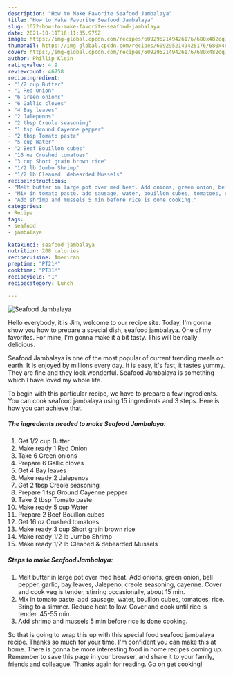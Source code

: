 ```yaml
---
description: "How to Make Favorite Seafood Jambalaya"
title: "How to Make Favorite Seafood Jambalaya"
slug: 1672-how-to-make-favorite-seafood-jambalaya
date: 2021-10-11T16:11:35.975Z
image: https://img-global.cpcdn.com/recipes/6092952149426176/680x482cq70/seafood-jambalaya-recipe-main-photo.jpg
thumbnail: https://img-global.cpcdn.com/recipes/6092952149426176/680x482cq70/seafood-jambalaya-recipe-main-photo.jpg
cover: https://img-global.cpcdn.com/recipes/6092952149426176/680x482cq70/seafood-jambalaya-recipe-main-photo.jpg
author: Phillip Klein
ratingvalue: 4.9
reviewcount: 46758
recipeingredient:
- "1/2 cup Butter"
- "1 Red Onion"
- "6 Green onions"
- "6 Gallic cloves"
- "4 Bay leaves"
- "2 Jalepenos"
- "2 tbsp Creole seasoning"
- "1 tsp Ground Cayenne pepper"
- "2 tbsp Tomato paste"
- "5 cup Water"
- "2 Beef Bouillon cubes"
- "16 oz Crushed tomatoes"
- "3 cup Short grain brown rice"
- "1/2 lb Jumbo Shrimp"
- "1/2 lb Cleaned  debearded Mussels"
recipeinstructions:
- "Melt butter in large pot over med heat. Add onions, green onion, bell pepper, garlic, bay leaves, Jalepeno, creole seasoning, cayenne. Cover and cook veg is tender, stirring occasionally, about 15 min."
- "Mix in tomato paste. add sausage, water, bouillon cubes, tomatoes, rice. Bring to a simmer. Reduce heat to low. Cover and cook until rice is tender. 45-55 min."
- "Add shrimp and mussels 5 min before rice is done cooking."
categories:
- Recipe
tags:
- seafood
- jambalaya

katakunci: seafood jambalaya 
nutrition: 208 calories
recipecuisine: American
preptime: "PT21M"
cooktime: "PT31M"
recipeyield: "1"
recipecategory: Lunch

---
```



![Seafood Jambalaya](https://img-global.cpcdn.com/recipes/6092952149426176/680x482cq70/seafood-jambalaya-recipe-main-photo.jpg)

Hello everybody, it is Jim, welcome to our recipe site. Today, I'm gonna show you how to prepare a special dish, seafood jambalaya. One of my favorites. For mine, I'm gonna make it a bit tasty. This will be really delicious.

Seafood Jambalaya is one of the most popular of current trending meals on earth. It is enjoyed by millions every day. It is easy, it's fast, it tastes yummy. They are fine and they look wonderful. Seafood Jambalaya is something which I have loved my whole life.




To begin with this particular recipe, we have to prepare a few ingredients. You can cook seafood jambalaya using 15 ingredients and 3 steps. Here is how you can achieve that.

<!--inarticleads1-->

##### The ingredients needed to make Seafood Jambalaya:

1. Get 1/2 cup Butter
1. Make ready 1 Red Onion
1. Take 6 Green onions
1. Prepare 6 Gallic cloves
1. Get 4 Bay leaves
1. Make ready 2 Jalepenos
1. Get 2 tbsp Creole seasoning
1. Prepare 1 tsp Ground Cayenne pepper
1. Take 2 tbsp Tomato paste
1. Make ready 5 cup Water
1. Prepare 2 Beef Bouillon cubes
1. Get 16 oz Crushed tomatoes
1. Make ready 3 cup Short grain brown rice
1. Make ready 1/2 lb Jumbo Shrimp
1. Make ready 1/2 lb Cleaned &amp; debearded Mussels




<!--inarticleads2-->

##### Steps to make Seafood Jambalaya:

1. Melt butter in large pot over med heat. Add onions, green onion, bell pepper, garlic, bay leaves, Jalepeno, creole seasoning, cayenne. Cover and cook veg is tender, stirring occasionally, about 15 min.
1. Mix in tomato paste. add sausage, water, bouillon cubes, tomatoes, rice. Bring to a simmer. Reduce heat to low. Cover and cook until rice is tender. 45-55 min.
1. Add shrimp and mussels 5 min before rice is done cooking.




So that is going to wrap this up with this special food seafood jambalaya recipe. Thanks so much for your time. I'm confident you can make this at home. There is gonna be more interesting food in home recipes coming up. Remember to save this page in your browser, and share it to your family, friends and colleague. Thanks again for reading. Go on get cooking!
